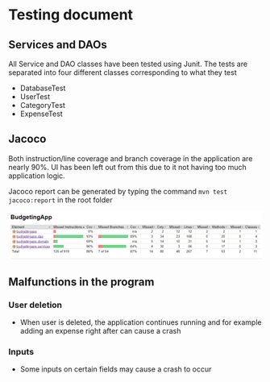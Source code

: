# Testing document

## Services and DAOs

All Service and DAO classes have been tested using Junit. The tests are separated into four different classes corresponding to what they test
- DatabaseTest
- UserTest
- CategoryTest
- ExpenseTest  

## Jacoco

Both instruction/line coverage and branch coverage in the application are nearly 90%. UI has been left out from this due to it not having too much application logic.

Jacoco report can be generated by typing the command ```mvn test jacoco:report``` in the root folder  

<img src=https://github.com/mmatila/ot-harjoitustyo/blob/master/documentation/images/testCoverage.png />

## Malfunctions in the program

### User deletion

- When user is deleted, the application continues running and for example adding an expense right after can cause a crash

### Inputs

- Some inputs on certain fields may cause a crash to occur
